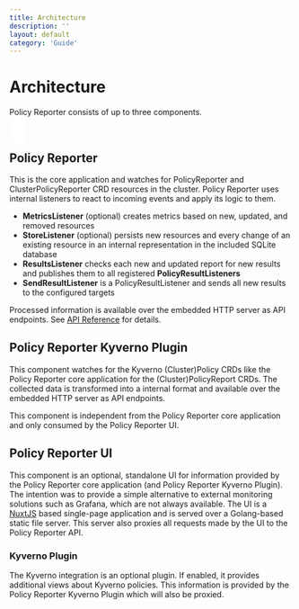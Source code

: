 ```yaml
---
title: Architecture
description: ''
layout: default
category: 'Guide'
---
```


# Architecture

Policy Reporter consists of up to three components.

<nuxt-img src="/images/policy-reporter.svg" style="background-color: #fff; padding: 15px; width: 100%;"></nuxt-img>

## Policy Reporter

This is the core application and watches for PolicyReporter and ClusterPolicyReporter CRD resources in the cluster. Policy Reporter uses internal listeners to react to incoming events and apply its logic to them.

* __MetricsListener__ (optional) creates metrics based on new, updated, and removed resources
* __StoreListener__ (optional) persists new resources and every change of an existing resource in an internal representation in the included SQLite database
* __ResultsListener__ checks each new and updated report for new results and publishes them to all registered __PolicyResultListeners__
* __SendResultListener__ is a PolicyResultListener and sends all new results to the configured targets

Processed information is available over the embedded HTTP server as API endpoints. See [API Reference](/core/api-reference) for details.

## Policy Reporter Kyverno Plugin

This component watches for the Kyverno (Cluster)Policy CRDs like the Policy Reporter core application for the (Cluster)PolicyReport CRDs. The collected data is transformed into a internal format and available over the embedded HTTP server as API endpoints.

This component is independent from the Policy Reporter core application and only consumed by the Policy Reporter UI.

## Policy Reporter UI

This component is an optional, standalone UI for information provided by the Policy Reporter core application (and Policy Reporter Kyverno Plugin). The intention was to provide a simple alternative to external monitoring solutions such as Grafana, which are not always available. The UI is a <a href="https://nuxtjs.org/" target="_blank">NuxtJS</a> based single-page application and is served over a Golang-based static file server. This server also proxies all requests made by the UI to the Policy Reporter API.

### Kyverno Plugin

The Kyverno integration is an optional plugin. If enabled, it provides additional views about Kyverno policies. This information is provided by the Policy Reporter Kyverno Plugin which will also be proxied.
